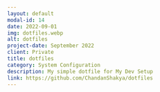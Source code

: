 ```yaml
---
layout: default
modal-id: 14
date: 2022-09-01
img: dotfiles.webp
alt: dotfiles
project-date: September 2022
client: Private
title: dotfiles
category: System Configuration
description: My simple dotfile for My Dev Setup
link: https://github.com/ChandanShakya/dotfiles
---
```


